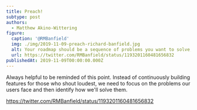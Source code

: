 ```yaml
---
title: Preach!
subtype: post
authors:
  - Matthew Akino-Wittering
figure:
  caption: '@RMBanfield'
  img: ./img/2019-11-09-preach-richard-banfield.jpg
  alt: Your roadmap should be a sequence of problems you want to solve, not features. Your success metrics should be agreed upon while you are defining the problem, not the solution.
  url: https://twitter.com/RMBanfield/status/1193201160481656832
publishedAt: 2019-11-09T00:00:00.000Z
---
```

Always helpful to be reminded of this point. Instead of continuously building features for those who shout loudest, we need to focus on the problems our users face and then identify how we'll solve them.

https://twitter.com/RMBanfield/status/1193201160481656832
